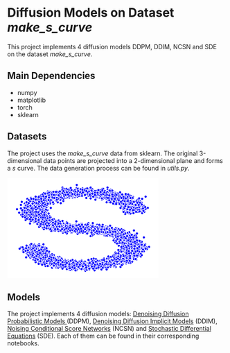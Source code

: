 # Diffusion Models on Dataset *make_s_curve*

This project implements 4 diffusion models DDPM, DDIM, NCSN and SDE on the dataset *make_s_curve*.

## Main Dependencies

- numpy
- matplotlib
- torch
- sklearn



## Datasets

The project uses the *make_s_curve* data from sklearn. The original 3-dimensional data points are projected into a 2-dimensional plane and forms a *s* curve. The data generation process can be found in *utils.py*.

![s](assets/s.png)



## Models

The project implements 4 diffusion models: [Denoising Diffusion Probabilistic Models ](https://arxiv.org/pdf/2006.11239.pdf)(DDPM), [Denoising Diffusion Implicit Models](https://arxiv.org/pdf/2010.02502.pdf) (DDIM), [Noising Conditional Score Networks](https://arxiv.org/pdf/1907.05600.pdf) (NCSN) and [Stochastic Differential Equations](https://arxiv.org/pdf/2011.13456.pdf) (SDE). Each of them can be found in their corresponding notebooks.

